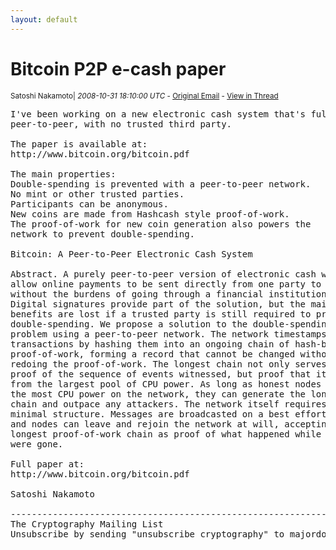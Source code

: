```yaml
---
layout: default
---
```

<h1>Bitcoin P2P e-cash paper</h1>
      
      

<small>Satoshi Nakamoto| <em>2008-10-31 18:10:00 UTC</em>
          - <a href="http://www.metzdowd.com/pipermail/cryptography/2008-October/014810.html">Original Email</a>
          - <a href="/emails/cryptography/threads/1/#014810">View in Thread</a>
        </small>
	
<pre>I've been working on a new electronic cash system that's fully
peer-to-peer, with no trusted third party.

The paper is available at:
http://www.bitcoin.org/bitcoin.pdf

The main properties:
Double-spending is prevented with a peer-to-peer network.
No mint or other trusted parties.
Participants can be anonymous.
New coins are made from Hashcash style proof-of-work.
The proof-of-work for new coin generation also powers the 
network to prevent double-spending.

Bitcoin: A Peer-to-Peer Electronic Cash System

Abstract. A purely peer-to-peer version of electronic cash would
allow online payments to be sent directly from one party to another
without the burdens of going through a financial institution.
Digital signatures provide part of the solution, but the main
benefits are lost if a trusted party is still required to prevent
double-spending. We propose a solution to the double-spending
problem using a peer-to-peer network. The network timestamps
transactions by hashing them into an ongoing chain of hash-based
proof-of-work, forming a record that cannot be changed without
redoing the proof-of-work. The longest chain not only serves as
proof of the sequence of events witnessed, but proof that it came
from the largest pool of CPU power. As long as honest nodes control
the most CPU power on the network, they can generate the longest
chain and outpace any attackers. The network itself requires
minimal structure. Messages are broadcasted on a best effort basis,
and nodes can leave and rejoin the network at will, accepting the
longest proof-of-work chain as proof of what happened while they
were gone.

Full paper at:
http://www.bitcoin.org/bitcoin.pdf

Satoshi Nakamoto

---------------------------------------------------------------------
The Cryptography Mailing List
Unsubscribe by sending "unsubscribe cryptography" to majordomo at metzdowd.com</pre>
